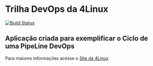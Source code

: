 # Trilha DevOps da 4Linux

<!-- Altere a Flag abaixo com sua URL do Travis -->
[![Build Status](https://travis-ci.org/thiagosmoreira/DevOpsLab-HelloWorld.svg?branch=master)](https://travis-ci.org/thiagosmoreira/DevOpsLab-HelloWorld)

## Aplicação criada para exemplificar o Ciclo de uma PipeLine DevOps


Para maiores informações acesse o [Site da 4Linux](https://www.4linux.com.br/cursos/devops)
